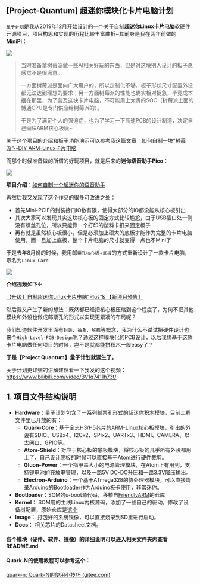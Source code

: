 ## [Project-Quantum] 超迷你模块化卡片电脑计划

`量子计划`是我从2019年12月开始设计的一个关于自制**超迷你Linux卡片电脑**软硬件开源项目，项目构思和实现的历程比较丰富曲折~其前身是我在两年前做的**MiniPi**：

![](6.Docs/Images/MiniPi12-1579751787178.jpg)

> 当时准备拿树莓派做一些AI相关好玩的东西，但是对这块别人设计的板子总感觉不是很满意。
>
> 一方面树莓派是面向广大用户的，所以定制化不够，板子形状尺寸配置外设都无法达到理想的要求；另一方面树莓派的性能也确实相对捉急，毕竟成本摆在那里，为了普及这块卡片电脑，不可能用上太贵的SOC（树莓派上面的博通CPU是专门供应给树莓派的）。
>
> 于是为了满足个人的强迫症，也为了学习一下高速PCB的设计制造，决定自己画块ARM核心板玩~

关于这个项目的介绍和板子功能演示可以参考我这篇文章：[如何自制一块“树莓派”--DIY ARM-Linux卡片电脑](http://pengzhihui.xyz/2018/04/08/minipi/)

而那个时候准备做的所谓的好玩项目，就是后来的**迷你语音助手Pico**：

![](6.Docs/Images/pico_banner.jpg)

**项目介绍**：[如何自制一个超迷你的语音助手](https://zhuanlan.zhihu.com/p/72896282)

再然后我又发现了这个作品的很多可改进之处：

- 首先Mini-PCIE的封装接口IO数有限，使得大部分的IO都没能从核心板引出
- 其次大家可以发现其实这块核心板的固定方式比较尴尬，由于USB插口处一侧没有螺丝孔位，所以只能靠一个打印的塑料卡扣来固定板子
- 再有就是虽然核心板很小，但是必须加上硕大的底板才能作为完整的卡片电脑使用，而一旦加上底板，整个卡片电脑的尺寸就变得一点也不Mini了

于是去年8月份的时候，我用邮`票孔核心板`+`底板`的方式重新设计了一款卡片电脑，取名为`Linux-Card`

![](6.Docs/Images/v2-f4f986711bc44f375e64d16d85bddd26_hd.jpg)

**介绍视频如下↓**

[【升级】自制超迷你Linux卡片电脑“Plus”& 【新项目预告】](https://www.bilibili.com/video/BV1ZJ411t74D/)

然后我又产生了新的想法：既然都已经把核心板压缩到这个程度了，为何不把其他模块和外设也做成邮票孔的形式以实现更紧凑的布局呢？

我们知道软件开发里面有`封装`、`抽象`、`解耦`等概念，我为什么不试试把硬件设计也来个`High-Level-PCB-Design`呢？通过这样模块化的PCB设计，以后我想基于这款卡片电脑做任何项目的时候，岂不是就都能拼积木一般easy了？

**于是【Project Quantum】量子计划就诞生了。**



关于计划更详细的讲解建议看一下我发的这个视频：https://www.bilibili.com/video/BV1q7411h73t/



## 1. 项目文件结构说明

- **Hardware**：量子计划包含了一系列邮票孔形式的超迷你积木模块，目前工程文件里已开放的有：
  - **Quark-Core**：基于全志H3/H5芯片的ARM-Linux核心板模块，引出的外设有SDIO、USBx4、I2Cx2、SPIx2、UARTx3、HDMI、CAMERA、以太网口、GPIO等。
  - **Atom-Shield**：对应于核心板的底板模块，将核心板的几乎所有外设都用上了，自己设计底板的时候可以直接基于Atom进行硬件裁剪。
  - **Gluon-Power**：一个指甲盖大小的电源管理模块，在Atom上有用到，支持锂电池的充放电管理，以及一路5V DC-DC升压和一路3.3V降压输出。
  - **Electron-Arduino**：一个基于ATmega328的协处理器模块，可以直接烧录Arduino的Bootloader作为Arduino板卡使用，非常迷你。
- **Bootloader**：SOM的u-boot源代码，移植自[FriendlyARM](https://github.com/friendlyarm/u-boot.git)的仓库
- **Kernel**： SOM用的主线Linux内核源码，添加了一些自己的驱动，修改了设备树配置，原始仓库是[这个](https://github.com/friendlyarm/linux.git)
- **Image**： 打包好的系统镜像，可以直接烧录到SD里进行启动。
- **Docs**： 相关芯片的Datasheet文档。



#### 各个模块（硬件、软件、镜像）的详细说明可以进入相关文件夹内查看README.md

#### Quark-N的使用教程可以参考这个：

[quark-n: Quark-N的使用小技巧 (gitee.com)](https://gitee.com/coolflyreg163/quark-n)

## 

